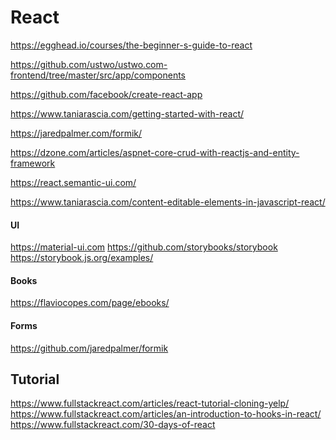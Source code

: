 # React

https://egghead.io/courses/the-beginner-s-guide-to-react

https://github.com/ustwo/ustwo.com-frontend/tree/master/src/app/components

https://github.com/facebook/create-react-app

https://www.taniarascia.com/getting-started-with-react/

https://jaredpalmer.com/formik/

https://dzone.com/articles/aspnet-core-crud-with-reactjs-and-entity-framework

https://react.semantic-ui.com/

https://www.taniarascia.com/content-editable-elements-in-javascript-react/

<h4>UI</h4>

https://material-ui.com
https://github.com/storybooks/storybook
https://storybook.js.org/examples/

<h4>Books</h4>

https://flaviocopes.com/page/ebooks/

<h4>Forms</h4>

https://github.com/jaredpalmer/formik

## Tutorial

https://www.fullstackreact.com/articles/react-tutorial-cloning-yelp/
https://www.fullstackreact.com/articles/an-introduction-to-hooks-in-react/
https://www.fullstackreact.com/30-days-of-react
